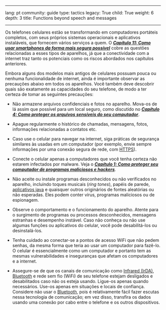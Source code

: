 

---

lang: pt
community: guide
type: tactics
legacy: True
child: True
weight: 6
depth: 3
title: Functions beyond speech and messages

---

Os telefones celulares estão se transformando em computadores portáteis completos, com seus próprios sistemas operacionais e aplicativos instaláveis, que fornecem vários serviços a quem. O [***Capítulo 11: Como usar smartphones da forma mais segura possível***](/pt/chapter-11) cobre as questões relacionadas a esses tipos de aparelhos, já que a conectividade com a internet traz tanto os potenciais como os riscos abordados nos capítulos anteriores.

Embora alguns dos modelos mais antigos de celulares possuam pouca ou nenhuma funcionalidade de internet, ainda é importante observar as precauções abaixo em todos os aparelhos. Você também deve descobrir quais são exatamente as capacidades do seu telefone, de modo a ter certeza de tomar as seguintes precauções:

  * Não armazene arquivos confidenciais e fotos no aparelho. Mova-os de lá assim que possível para um local seguro, como discutido no [***Capítulo 4: Como proteger os arquivos sensíveis do seu computador***](/pt/chapter-4).

  * Apague regularmente o histórico de chamadas, mensagens, fotos, informações relacionadas a contatos etc.

  * Caso use o celular para navegar na internet, siga práticas de segurança similares às usadas em um computador (por exemplo, envie sempre informações por uma conexão segura de rede, com [HTTPS](/pt/glossary#SSL)).

  * Conecte o celular apenas a computadores que você tenha certeza não estarem infectados por malware. Veja o [***Capítulo 1: Como proteger seu computador de programas maliciosos e hackers***](/pt/chapter-1).

  * Não aceite ou instale programas desconhecidos ou não verificados no aparelho, incluindo toques musicais (*ring tones*), papéis de parede, [aplicativos java](/pt/glossary#Java) e quaisquer outros originários de fontes aleatórias ou não esperadas. Eles podem conter vírus, programas maliciosos ou de espionagem.

  * Observe o comportamento e o funcionamento do aparelho. Atente para o surgimento de programas ou processos desconhecidos, mensagens estranhas e desempenho instável. Caso não conheça ou não use algumas funções ou aplicativos do celular, você pode desabilitá-los ou desinstalá-los.

  * Tenha cuidado ao conectar-se a pontos de acesso WiFi que não pedem senhas, da mesma forma que teria ao usar um computador para fazê-lo. O celular é essencialmente como um computador e portanto tem as mesmas vulnerabilidades e inseguranças que afetam os computadores e a internet.

  * Assegure-se de que os canais de comunicação como [Infrared (IrDA)](/pt/glossary#IrDA), [Bluetooth](/pt/glossary#Bluetooth) e rede sem fio (WiFi) de seu telefone estejam desligados e desabilitados caso não os esteja usando. Ligue-os apenas quando necessários. Use-os apenas em situações e locais de confiança. Considere não usar o [Bluetooth](/pt/glossary#Bluetooth), pois é relativamente fácil fazer escutas nessa tecnologia de comunicação; em vez disso, transfira os dados usando uma conexão por cabo entre o telefone e os outros dispositivos.

